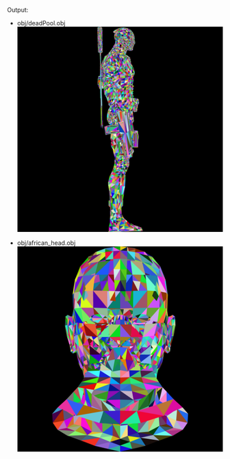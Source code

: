 Output:

- obj/deadPool.obj
![DeadPool](https://github.com/sT4R3K/tinyrenderer/raw/img/1.5_deadPool.png)

* obj/african_head.obj 
![african_head](https://github.com/sT4R3K/tinyrenderer/raw/img/1.5.png)
